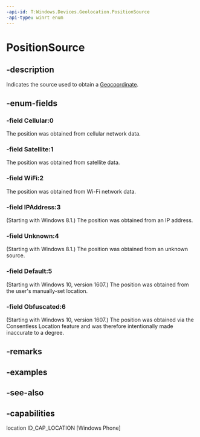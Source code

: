 ```yaml
---
-api-id: T:Windows.Devices.Geolocation.PositionSource
-api-type: winrt enum
---
```


<!-- Enumeration syntax
public enum Windows.Devices.Geolocation.PositionSource : int
-->

# PositionSource

## -description
Indicates the source used to obtain a [Geocoordinate](geocoordinate.md).

## -enum-fields
### -field Cellular:0
The position was obtained from cellular network data.

### -field Satellite:1
The position was obtained from satellite data.

### -field WiFi:2
The position was obtained from Wi-Fi network data.

### -field IPAddress:3
(Starting with Windows 8.1.) The position was obtained from an IP address.

### -field Unknown:4
(Starting with Windows 8.1.) The position was obtained from an unknown source.

### -field Default:5
(Starting with Windows 10, version 1607.) The position was obtained from the user's manually-set location.

### -field Obfuscated:6
(Starting with Windows 10, version 1607.) The position was obtained via the Consentless Location feature and was therefore intentionally made inaccurate to a degree.


## -remarks

## -examples

## -see-also


## -capabilities
location
ID_CAP_LOCATION [Windows Phone]
